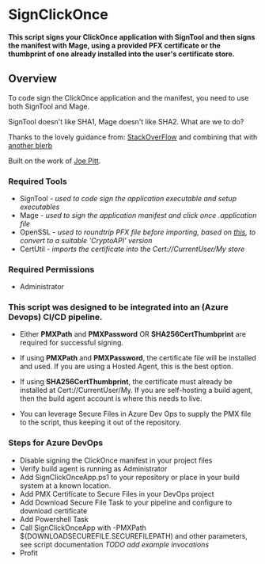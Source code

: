 # SignClickOnce
#### This script signs your ClickOnce application with SignTool and then signs the manifest with Mage, using a provided PFX certificate or the thumbprint of one already installed into the user's certificate store.

## Overview
To code sign the ClickOnce application and the manifest, you need to use both SignTool and Mage.

SignTool doesn't like SHA1, Mage doesn't like SHA2.  What are we to do?

Thanks to the lovely guidance from:
[StackOverFlow](https://stackoverflow.com/questions/39538466/how-to-authenticode-sign-clickonce-deployment-with-an-ev-sha2-cert-and-avoid-un)
and combining that with
[another blerb][openSSLTip]

Built on the work of [Joe Pitt](https://www.joepitt.co.uk/Project/SignClickOnceApp/).


### Required Tools
* SignTool - _used to code sign the application executable and setup executables_
* Mage - _used to sign the application manifest and click once .application file_
* OpenSSL - _used to roundtrip PFX file before importing, based on [this][openSSLTip], to convert to a suitable 'CryptoAPI' version_
* CertUtil - _imports the certificate into the Cert://CurrentUser/My store_

### Required Permissions
* Administrator

### This script was designed to be integrated into an (Azure Devops) CI/CD pipeline.

* Either **PMXPath** and **PMXPassword** OR **SHA256CertThumbprint** are required for successful signing.  
 * If using **PMXPath** and **PMXPassword**, the certificate file will be installed and used.  If you are using a Hosted Agent, this is the best option.
 * If using **SHA256CertThumbprint**, the certificate must already be installed at Cert://CurrentUser/My.  If you are self-hosting a build agent, then the build agent account is where this needs to live.
 
* You can leverage Secure Files in Azure Dev Ops to supply the PMX file to the script, thus keeping it out of the repository.

### Steps for Azure DevOps

* Disable signing the ClickOnce manifest in your project files
* Verify build agent is running as Administrator
* Add SignClickOnceApp.ps1 to your repository or place in your build system at a known location.
* Add PMX Certificate to Secure Files in your DevOps project
* Add Download Secure File Task to your pipeline and configure to download certificate
* Add Powershell Task
* Call SignClickOnceApp with -PMXPath $(DOWNLOADSECUREFILE.SECUREFILEPATH) and other parameters, see script documentation _TODO add example invocations_
 * Profit

[openSSLTip]: http://maxprog.net.pl/windows/solved-visual-studio-invalid-provider-type-specified-cryptographicexception-when-trying-to-load-private-key-of-certificate/

